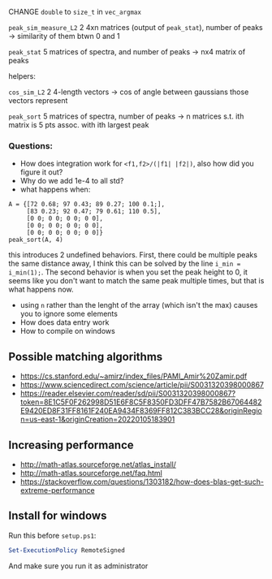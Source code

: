 <!-- FIXME TODO -->
CHANGE `double` to `size_t` in `vec_argmax`

`peak_sim_measure_L2`
2 4xn matrices (output of `peak_stat`), number of peaks -> similarity of them btwn
0 and 1

`peak_stat`
5 matrices of spectra, and number of peaks -> nx4 matrix of peaks

helpers:

`cos_sim_L2`
2 4-length vectors -> cos of angle between gaussians those vectors represent

`peak_sort`
5 matrices of spectra, number of peaks -> n matrices s.t. ith matrix is 5
pts assoc. with ith largest peak


### Questions:

* How does integration work for `<f1,f2>/(|f1| |f2|)`, also how did you
  figure it out?
* Why do we add 1e-4 to all std?
* what happens when:

```
A = {[72 0.68; 97 0.43; 89 0.27; 100 0.1;],
     [83 0.23; 92 0.47; 79 0.61; 110 0.5],
     [0 0; 0 0; 0 0; 0 0],
     [0 0; 0 0; 0 0; 0 0],
     [0 0; 0 0; 0 0; 0 0]}
peak_sort(A, 4)
```
this introduces 2 undefined behaviors. First, there could be multiple
peaks the same distance away, I think this can be solved by the line `i_min
= i_min(1);`. The second behavior is when you set the peak height to 0, it
seems like you don't want to match the same peak multiple times, but that
is what happens now.

* using `n` rather than the lenght of the array (which isn't the max) causes
  you to ignore some elements
* How does data entry work
* How to compile on windows

## Possible matching algorithms

- https://cs.stanford.edu/~amirz/index_files/PAMI_Amir%20Zamir.pdf
- https://www.sciencedirect.com/science/article/pii/S0031320398000867
- https://reader.elsevier.com/reader/sd/pii/S0031320398000867?token=8E1C5F0F262998D51E6F8C5F8350FD3DFF47B7582B67064482E9420ED8F31FF8161F240EA9434F8369FF812C383BCC28&originRegion=us-east-1&originCreation=20220105183901

## Increasing performance

* http://math-atlas.sourceforge.net/atlas_install/
* http://math-atlas.sourceforge.net/faq.html
* https://stackoverflow.com/questions/1303182/how-does-blas-get-such-extreme-performance

## Install for windows

Run this before `setup.ps1`:
```powershell
Set-ExecutionPolicy RemoteSigned
```
And make sure you run it as administrator
